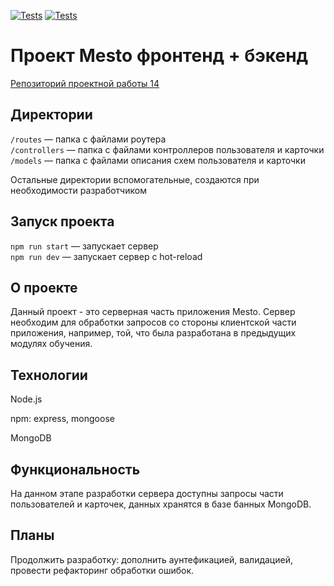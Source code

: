 [![Tests](../../actions/workflows/tests-13-sprint.yml/badge.svg)](../../actions/workflows/tests-13-sprint.yml) [![Tests](../../actions/workflows/tests-14-sprint.yml/badge.svg)](../../actions/workflows/tests-14-sprint.yml)
# Проект Mesto фронтенд + бэкенд

[Репозиторий проектной работы 14](https://github.com/EliseyE/express-mesto-gha/ "Репозиторий проектной работы 14")

## Директории

`/routes` — папка с файлами роутера  
`/controllers` — папка с файлами контроллеров пользователя и карточки   
`/models` — папка с файлами описания схем пользователя и карточки  
  
Остальные директории вспомогательные, создаются при необходимости разработчиком

## Запуск проекта

`npm run start` — запускает сервер   
`npm run dev` — запускает сервер с hot-reload

## О проекте
Данный проект - это серверная часть приложения Mesto. Сервер необходим для обработки запросов со стороны клиентской части приложения, например, той, что была разработана в предыдущих модулях обучения.

## Технологии
Node.js

npm: express, mongoose

MongoDB

## Функциональность
На данном этапе разработки сервера доступны запросы части пользователей и карточек, данных хранятся в базе банных MongoDB.

## Планы
Продолжить разработку: дополнить аунтефикацией, валидацией, провести рефакторинг обработки ошибок.

